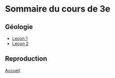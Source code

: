 # Sommaire du cours de 3e


## Géologie

* [Leçon 1](L1.html)
* [Leçon 2](L2.html)

## Reproduction

[Accueil](../index.md)